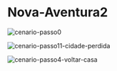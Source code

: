 # Nova-Aventura2

![cenario-passo0](https://github.com/user-attachments/assets/349eea66-2840-4285-b20f-4db638c0d18b)

![cenario-passo11-cidade-perdida](https://github.com/user-attachments/assets/99895942-fa01-4c0a-b2da-dc5e13af40ce)

![cenario-passo4-voltar-casa](https://github.com/user-attachments/assets/b8422f69-43f0-4718-93f0-f1492decc941)
